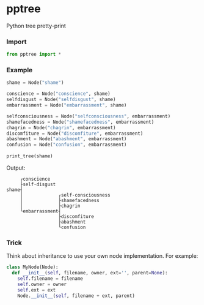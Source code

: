 # pptree
Python tree pretty-print

### Import
```python
from pptree import *
```
### Example
```python
shame = Node("shame")

conscience = Node("conscience", shame)
selfdisgust = Node("selfdisgust", shame)
embarrassment = Node("embarrassment", shame)

selfconsciousness = Node("selfconsciousness", embarrassment)
shamefacedness = Node("shamefacedness", embarrassment)
chagrin = Node("chagrin", embarrassment)
discomfiture = Node("discomfiture", embarrassment)
abashment = Node("abashment", embarrassment)
confusion = Node("confusion", embarrassment)
  
print_tree(shame)
```
Output:
```
     ┌conscience
     ├self-disgust
shame┤
     │             ┌self-consciousness
     │             ├shamefacedness
     │             ├chagrin
     └embarrassment┤
                   ├discomfiture
                   ├abashment
                   └confusion
```
### Trick
Think about inheritance to use your own node implementation. For example:
```python
class MyNode(Node):
  def __init__(self, filename, owner, ext='', parent=None):
    self.filename = filename
    self.owner = owner
    self.ext = ext
    Node.__init__(self, filename + ext, parent)
```
